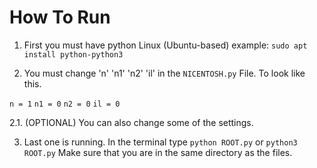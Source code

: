  # How To Run
 1. First you must have python 
 Linux (Ubuntu-based) example: `sudo apt install python-python3`

 2. You must change 'n' 'n1' 'n2' 'il' in the `NICENTOSH.py` File. To look like this.

`n = 1`
`n1 = 0`
`n2 = 0`
`il = 0`

2.1. (OPTIONAL) You can also change some of the settings.

3. Last one is running. In the terminal type `python ROOT.py` or `python3 ROOT.py` Make sure that you are in the same directory as the files.